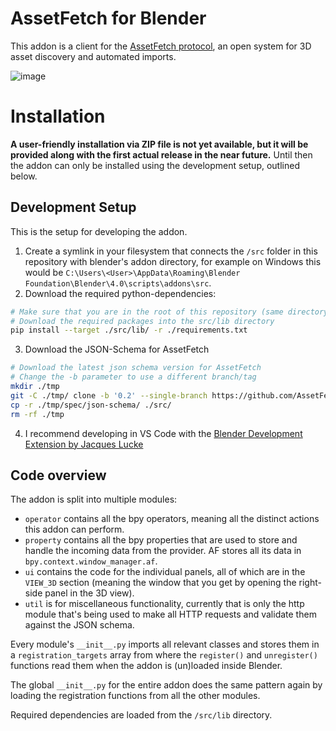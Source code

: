 # AssetFetch for Blender

This addon is a client for the [AssetFetch protocol](https://assetfetch.org), an open system for 3D asset discovery and automated imports.

![image](https://github.com/struffel/assetfetch-blender/assets/31403260/6f218e1a-2de1-4054-97f0-99655d513dad)

# Installation

**A user-friendly installation via ZIP file is not yet available, but it will be provided along with the first actual release in the near future.**
Until then the addon can only be installed using the development setup, outlined below.

## Development Setup

This is the setup for developing the addon.

1. Create a symlink in your filesystem that connects the `/src` folder in this repository with blender's addon directory, for example on Windows this would be `C:\Users\<User>\AppData\Roaming\Blender Foundation\Blender\4.0\scripts\addons\src`.
2. Download the required python-dependencies:
```bash
# Make sure that you are in the root of this repository (same directory as this readme file)
# Download the required packages into the src/lib directory
pip install --target ./src/lib/ -r ./requirements.txt
```
3. Download the JSON-Schema for AssetFetch
```bash
# Download the latest json schema version for AssetFetch
# Change the -b parameter to use a different branch/tag
mkdir ./tmp
git -C ./tmp/ clone -b '0.2' --single-branch https://github.com/AssetFetch/spec.git 
cp -r ./tmp/spec/json-schema/ ./src/
rm -rf ./tmp
```
4. I recommend developing in VS Code with the [Blender Development Extension by Jacques Lucke](https://marketplace.visualstudio.com/items?itemName=JacquesLucke.blender-development)

## Code overview

The addon is split into multiple modules:

- `operator` contains all the bpy operators, meaning all the distinct actions this addon can perform.
- `property` contains all the bpy properties that are used to store and handle the incoming data from the provider. AF stores all its data in  `bpy.context.window_manager.af`.
- `ui` contains the code for the individual panels, all of which are in the `VIEW_3D` section (meaning the window that you get by opening the right-side panel in the 3D view).
- `util` is for miscellaneous functionality, currently that is only the http module that's being used to make all HTTP requests and validate them against the JSON schema.

Every module's `__init__.py` imports all relevant classes and stores them in a `registration_targets` array from where the `register()` and `unregister()` functions read them when the addon is (un)loaded inside Blender.

The global `__init__.py` for the entire addon does the same pattern again by loading the registration functions from all the other modules.

Required dependencies are loaded from the `/src/lib` directory.
